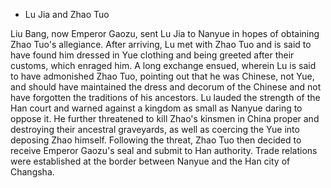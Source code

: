 * Lu Jia and Zhao Tuo

Liu Bang, now Emperor Gaozu, sent Lu Jia to Nanyue in hopes of obtaining Zhao Tuo's allegiance. After arriving, Lu met with Zhao Tuo and is said to have found him dressed in Yue clothing and being greeted after their customs, which enraged him. A long exchange ensued, wherein Lu is said to have admonished Zhao Tuo, pointing out that he was Chinese, not Yue, and should have maintained the dress and decorum of the Chinese and not have forgotten the traditions of his ancestors. Lu lauded the strength of the Han court and warned against a kingdom as small as Nanyue daring to oppose it. He further threatened to kill Zhao's kinsmen in China proper and destroying their ancestral graveyards, as well as coercing the Yue into deposing Zhao himself. Following the threat, Zhao Tuo then decided to receive Emperor Gaozu's seal and submit to Han authority. Trade relations were established at the border between Nanyue and the Han city of Changsha.
